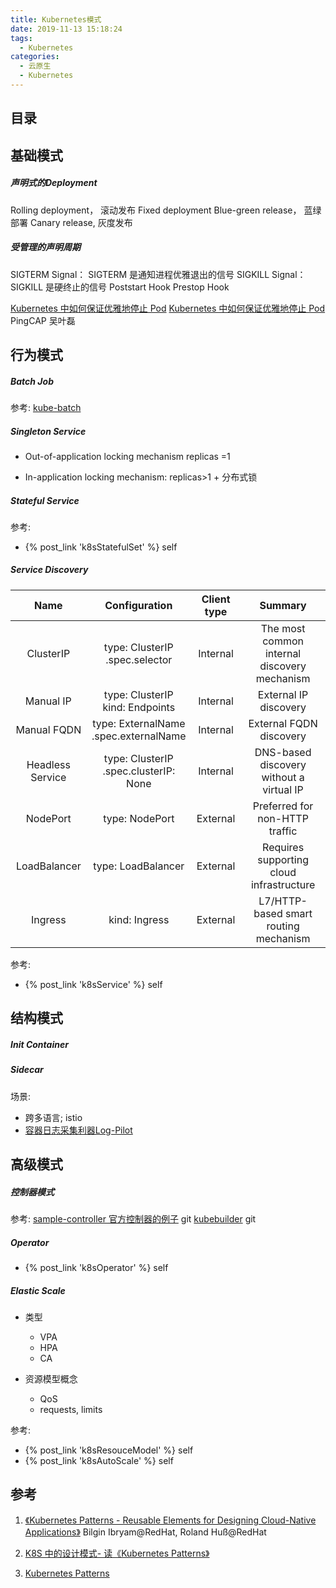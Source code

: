 ```yaml
---
title: Kubernetes模式
date: 2019-11-13 15:18:24
tags:
  - Kubernetes
categories: 
  - 云原生
  - Kubernetes  
---
```


<p></p>
<!-- more -->

## 目录
<!-- toc -->

##  基础模式

#####  声明式的Deployment
   Rolling deployment， 滚动发布
   Fixed deployment
   Blue-green release， 蓝绿部署
   Canary release, 灰度发布

#####   受管理的声明周期
   SIGTERM Signal：  SIGTERM 是通知进程优雅退出的信号
   SIGKILL Signal： SIGKILL 是硬终止的信号
   Poststart Hook
   Prestop Hook

   [Kubernetes 中如何保证优雅地停止 Pod](https://aleiwu.com/post/tidb-opeartor-webhook) 
   [Kubernetes 中如何保证优雅地停止 Pod](https://mp.weixin.qq.com/s/wvg2AqOZd-WtjehGWNWFXg)
   PingCAP 吴叶磊

##  行为模式

#####  Batch Job

参考:
[kube-batch](https://github.com/kubernetes-sigs/kube-batch)     

#####  Singleton Service

 + Out-of-application locking mechanism
   replicas =1

 + In-application locking mechanism: 
   replicas>1  + 分布式锁

#####  Stateful Service

参考:
+ {% post_link 'k8sStatefulSet' %}  self

#####  Service Discovery


Name | Configuration | Client type | Summary
:-:  | :-:  |  :-:  | :-:
ClusterIP| type: ClusterIP <br> .spec.selector | Internal | The most common internal discovery mechanism
Manual IP | type: ClusterIP <br> kind: Endpoints |Internal | External IP discovery
Manual FQDN | type: ExternalName <br> .spec.externalName |Internal | External FQDN discovery
Headless Service | type: ClusterIP <br> .spec.clusterIP: None | Internal | DNS-based discovery without a virtual IP
NodePort | type: NodePort | External | Preferred for non-HTTP traffic
LoadBalancer | type: LoadBalancer | External | Requires supporting cloud infrastructure
Ingress | kind: Ingress | External | L7/HTTP-based smart routing mechanism

参考:
+ {% post_link 'k8sService' %} self

##  结构模式

#####  Init Container

#####  Sidecar

场景:
+ 跨多语言; istio 
+ [容器日志采集利器Log-Pilot](https://yq.aliyun.com/articles/674327)

##  高级模式

#####  控制器模式

参考:
[sample-controller 官方控制器的例子](https://github.com/kubernetes/sample-controller) git
[kubebuilder](https://github.com/kubernetes-sigs/kubebuilder) git

#####  Operator

+ {% post_link 'k8sOperator' %} self

#####  Elastic Scale
+ 类型
  - VPA
  - HPA
  - CA

+ 资源模型概念
  - QoS
  - requests, limits

参考:
+ {% post_link 'k8sResouceModel' %} self
+ {% post_link 'k8sAutoScale' %}  self

## 参考
1. [《Kubernetes Patterns - Reusable Elements for Designing Cloud-Native Applications》]()  Bilgin Ibryam@RedHat, Roland Huß@RedHat

2. [K8S 中的设计模式- 读《Kubernetes Patterns》](http://www.xuyasong.com/?p=2056) 
3. [Kubernetes Patterns](https://github.com/k8spatterns)